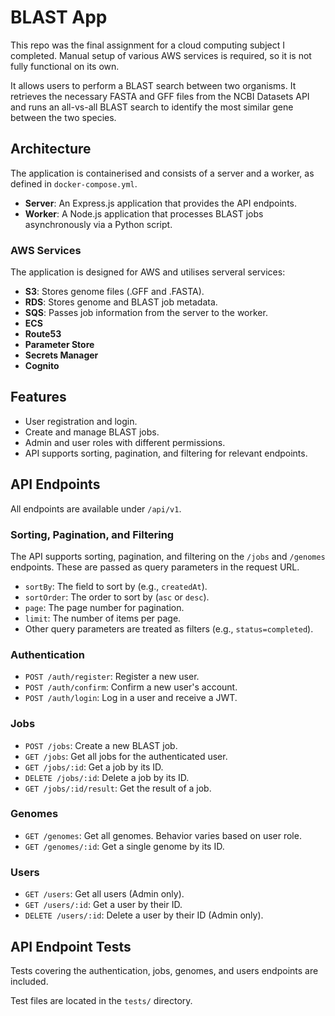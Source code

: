 # BLAST App

This repo was the final assignment for a cloud computing subject I completed. Manual setup of various AWS services is required, so it is not fully functional on its own.

It allows users to perform a BLAST search between two organisms. It retrieves the necessary FASTA and GFF files from the NCBI Datasets API and runs an all-vs-all BLAST search to identify the most similar gene between the two species.

## Architecture

The application is containerised and consists of a server and a worker, as defined in `docker-compose.yml`.

  * **Server**: An Express.js application that provides the API endpoints.
  * **Worker**: A Node.js application that processes BLAST jobs asynchronously via a Python script.

### AWS Services

The application is designed for AWS and utilises serveral services:

  * **S3**: Stores genome files (.GFF and .FASTA).
  * **RDS**: Stores genome and BLAST job metadata.
  * **SQS**: Passes job information from the server to the worker.
  * **ECS**
  * **Route53**
  * **Parameter Store**
  * **Secrets Manager**
  * **Cognito**

## Features

  * User registration and login.
  * Create and manage BLAST jobs.
  * Admin and user roles with different permissions.
  * API supports sorting, pagination, and filtering for relevant endpoints.

## API Endpoints

All endpoints are available under `/api/v1`.

### Sorting, Pagination, and Filtering

The API supports sorting, pagination, and filtering on the `/jobs` and `/genomes` endpoints. These are passed as query parameters in the request URL.

  * `sortBy`: The field to sort by (e.g., `createdAt`).
  * `sortOrder`: The order to sort by (`asc` or `desc`).
  * `page`: The page number for pagination.
  * `limit`: The number of items per page.
  * Other query parameters are treated as filters (e.g., `status=completed`).

### Authentication

  * `POST /auth/register`: Register a new user.
  * `POST /auth/confirm`: Confirm a new user's account.
  * `POST /auth/login`: Log in a user and receive a JWT.

### Jobs

  * `POST /jobs`: Create a new BLAST job.
  * `GET /jobs`: Get all jobs for the authenticated user.
  * `GET /jobs/:id`: Get a job by its ID.
  * `DELETE /jobs/:id`: Delete a job by its ID.
  * `GET /jobs/:id/result`: Get the result of a job.

### Genomes

  * `GET /genomes`: Get all genomes. Behavior varies based on user role.
  * `GET /genomes/:id`: Get a single genome by its ID.

### Users

  * `GET /users`: Get all users (Admin only).
  * `GET /users/:id`: Get a user by their ID.
  * `DELETE /users/:id`: Delete a user by their ID (Admin only).

## API Endpoint Tests

Tests covering the authentication, jobs, genomes, and users endpoints are included.

Test files are located in the `tests/` directory.

